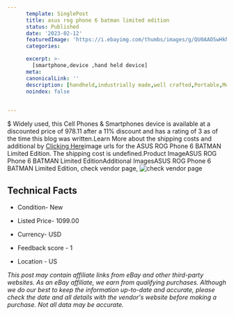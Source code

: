 ```yaml
---
      template: SinglePost
      title: asus rog phone 6 batman limited edition
      status: Published
      date: '2023-02-12'
      featuredImage: 'https://i.ebayimg.com/thumbs/images/g/QU0AAOSwHkNjiEZ2/s-l225.jpg'
      categories: 

      excerpt: >-
        [smartphone,device ,hand held device]
      meta:
      canonicalLink: ''
      description: [handheld,industrially made,well crafted,Portable,Mobile,Compact,Convenient,Lightweight,Maneuverable,Man-portable,Miniature,Carriable,Hand-held,Light,Holdable,Transportable,Mobile device,Pocket-sized,On-the-go,Wireless,Cordless,Compact size,Convenient size, smartphone,device ,hand held device]
      noindex: false

        
---
```

$
    Widely used, this Cell Phones & Smartphones device is available at a discounted price of 978.11 after a 11% discount and has a rating of 3 as of the time this blog was written.Learn More about the shipping costs and additional by [Clicking Here](https://www.ebay.com/itm/195498638203?hash=item2d84a07b7b%3Ag%3AQU0AAOSwHkNjiEZ2&mkevt=1&mkcid=1&mkrid=711-53200-19255-0&campid=%253CePNCampaignId%253E&customid=%253CreferenceId%253E&toolid=10049)image urls for the ASUS ROG Phone 6 BATMAN Limited Edition. The shipping cost is undefined.Product ImageASUS ROG Phone 6 BATMAN Limited EditionAdditional ImagesASUS ROG Phone 6 BATMAN Limited Edition, check vendor page, ![check vendor page](https://origin-galleryplus.ebayimg.com/ws/web/195498638203_2_0_1/225x225.jpg,https://origin-galleryplus.ebayimg.com/ws/web/195498638203_3_0_1/225x225.jpg,https://origin-galleryplus.ebayimg.com/ws/web/195498638203_4_0_1/225x225.jpg,https://origin-galleryplus.ebayimg.com/ws/web/195498638203_5_0_1/225x225.jpg,https://origin-galleryplus.ebayimg.com/ws/web/195498638203_6_0_1/225x225.jpg,https://origin-galleryplus.ebayimg.com/ws/web/195498638203_7_0_1/225x225.jpg,https://origin-galleryplus.ebayimg.com/ws/web/195498638203_8_0_1/225x225.jpg,https://origin-galleryplus.ebayimg.com/ws/web/195498638203_9_0_1/225x225.jpg,https://origin-galleryplus.ebayimg.com/ws/web/195498638203_10_0_1/225x225.jpg)
    
    

 ## Technical Facts 



     
      

 - Condition- New 


      

 - Listed Price- 1099.00 


      

 - Currency- USD 


      

 - Feedback score - 1 


      

 - Location - US 


      
      

 *_This post may contain affiliate links from eBay and other third-party websites. As an eBay affiliate, we earn from qualifying purchases. Although we do our best to keep the information up-to-date and accurate, please check the date and all details with the vendor's website before making a purchase. Not all data may be accurate._*



    
    
    
    
    